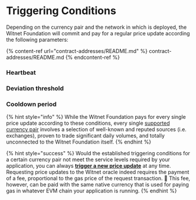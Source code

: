 # Triggering Conditions

Depending on the currency pair and the network in which is deployed, the Witnet Foundation will commit and pay for a regular price update according the following parameters:

{% content-ref url="contract-addresses/README.md" %} contract-addresses/README.md {% endcontent-ref %}

### Heartbeat

### Deviation threshold

### Cooldown period

{% hint style="info" %}
While the Witnet Foundation pays for every single price update according to these conditions, every single [supported currency pair](price-feeds-registry.md#supported-currency-pairs) involves a selection of well-known and reputed sources (i.e. exchanges), proven to trade significant daily volumes, and totally unconnected to the Witnet Foundation itself. 
{% endhint %}

{% hint style="success" %}
Would the established triggering conditions for a certain currency pair not meet the service levels required by your application, you can always [**trigger a new price update**](using-witnet-data-feeds.md#forcing-an-update-on-a-witnet-maintained-curreny-pair) at any time. Requesting price updates to the Witnet oracle indeed requires the payment of a fee, proportional to the gas price of the request transaction.
🎉 This fee, however, can be paid with the same native currency that is used for paying gas in whatever EVM chain your application is running. 
{% endhint %}
